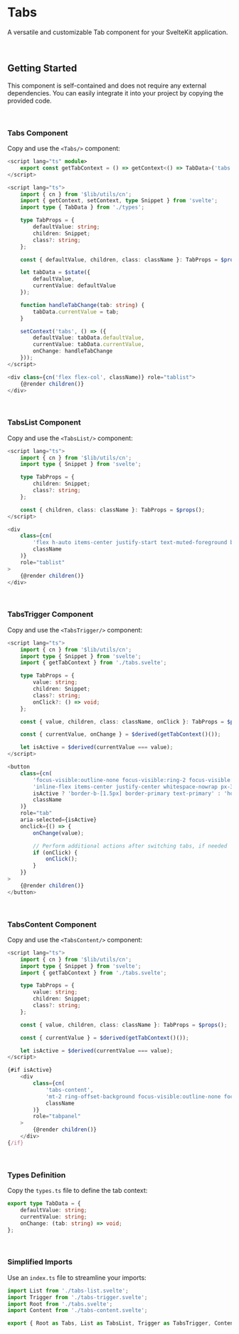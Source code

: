 <script>
 import ComponentPreview from '$lib/components/component-preview/component-preview.svelte';
 import InstallationSnippets from '$lib/components/installation-snippets/installation-snippets.svelte';
</script>

# Tabs

A versatile and customizable Tab component for your SvelteKit application.

<br/>

<ComponentPreview name="Tabs"/>

## Getting Started

This component is self-contained and does not require any external dependencies. You can easily integrate it into your project by copying the provided code.

<br/>

### Tabs Component

Copy and use the `<Tabs/>` component:

```ts
<script lang="ts" module>
    export const getTabContext = () => getContext<() => TabData>('tabs');
</script>

<script lang="ts">
    import { cn } from '$lib/utils/cn';
    import { getContext, setContext, type Snippet } from 'svelte';
    import type { TabData } from './types';

    type TabProps = {
        defaultValue: string;
        children: Snippet;
        class?: string;
    };

    const { defaultValue, children, class: className }: TabProps = $props();

    let tabData = $state({
        defaultValue,
        currentValue: defaultValue
    });

    function handleTabChange(tab: string) {
        tabData.currentValue = tab;
    }

    setContext('tabs', () => ({
        defaultValue: tabData.defaultValue,
        currentValue: tabData.currentValue,
        onChange: handleTabChange
    }));
</script>

<div class={cn('flex flex-col', className)} role="tablist">
    {@render children()}
</div>
```

<br/>

### TabsList Component

Copy and use the `<TabsList/>` component:

```ts
<script lang="ts">
    import { cn } from '$lib/utils/cn';
    import type { Snippet } from 'svelte';

    type TabProps = {
        children: Snippet;
        class?: string;
    };

    const { children, class: className }: TabProps = $props();
</script>

<div
    class={cn(
        'flex h-auto items-center justify-start text-muted-foreground border-b',
        className
    )}
    role="tablist"
>
    {@render children()}
</div>
```

<br/>

### TabsTrigger Component

Copy and use the `<TabsTrigger/>` component:

```ts
<script lang="ts">
    import { cn } from '$lib/utils/cn';
    import type { Snippet } from 'svelte';
    import { getTabContext } from './tabs.svelte';

    type TabProps = {
        value: string;
        children: Snippet;
        class?: string;
        onClick?: () => void;
    };

    const { value, children, class: className, onClick }: TabProps = $props();

    const { currentValue, onChange } = $derived(getTabContext()());

    let isActive = $derived(currentValue === value);
</script>

<button
    class={cn(
        'focus-visible:outline-none focus-visible:ring-2 focus-visible:ring-ring focus-visible:ring-offset-2',
        'inline-flex items-center justify-center whitespace-nowrap px-3 py-1.5 text-sm font-medium ring-offset-background transition-all',
        isActive ? 'border-b-[1.5px] border-primary text-primary' : 'hover:text-primary/80',
        className
    )}
    role="tab"
    aria-selected={isActive}
    onclick={() => {
        onChange(value);

        // Perform additional actions after switching tabs, if needed
        if (onClick) {
            onClick();
        }
    }}
>
    {@render children()}
</button>
```

<br/>

### TabsContent Component

Copy and use the `<TabsContent/>` component:

```ts
<script lang="ts">
    import { cn } from '$lib/utils/cn';
    import type { Snippet } from 'svelte';
    import { getTabContext } from './tabs.svelte';

    type TabProps = {
        value: string;
        children: Snippet;
        class?: string;
    };

    const { value, children, class: className }: TabProps = $props();

    const { currentValue } = $derived(getTabContext()());

    let isActive = $derived(currentValue === value);
</script>

{#if isActive}
    <div
        class={cn(
            'tabs-content',
            'mt-2 ring-offset-background focus-visible:outline-none focus-visible:ring-2 focus-visible:ring-ring focus-visible:ring-offset-2',
            className
        )}
        role="tabpanel"
    >
        {@render children()}
    </div>
{/if}
```

<br/>

### Types Definition

Copy the `types.ts` file to define the tab context:

```ts
export type TabData = {
    defaultValue: string;
    currentValue: string;
    onChange: (tab: string) => void;
};
```

<br/>

### Simplified Imports

Use an `index.ts` file to streamline your imports:

```ts
import List from './tabs-list.svelte';
import Trigger from './tabs-trigger.svelte';
import Root from './tabs.svelte';
import Content from './tabs-content.svelte';

export { Root as Tabs, List as TabsList, Trigger as TabsTrigger, Content as TabsContent };
```
